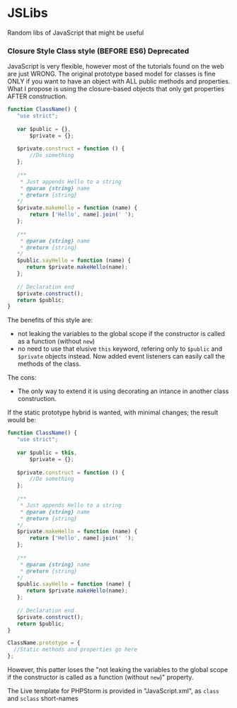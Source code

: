 JSLibs
======
Random libs of JavaScript that might be useful

### Closure Style Class style (BEFORE ES6) **Deprecated**


JavaScript is very flexible, however most of the tutorials found on the web are just WRONG. The original prototype based model for classes is fine ONLY if you want to have an object with ALL public methods and properties. What I propose is using the closure-based objects that only get properties AFTER construction.

```javascript
function ClassName() {
   "use strict";
 
   var $public = {},
       $private = {};
 
   $private.construct = function () {
       //Do something 
   };
 
   /**
    * Just appends Hello to a string
    * @param {string} name
    * @return {string}
   */
   $private.makeHello = function (name) {
       return ['Hello', name].join(' ');
   };
 
   /**
    * @param {string} name
    * @return {string}
   */
   $public.sayHello = function (name) {
      return $private.makeHello(name);
   };
 
   // Declaration end
   $private.construct();
   return $public;
}
```

The benefits of this style are:
* not leaking the variables to the global scope if the constructor is called as a function (without `new`)
* no need to use that elusive `this` keyword, refering only to `$public` and `$private` objects instead. Now added event listeners can easily call the methods of the class.

The cons:
* The only way to extend it is using decorating an intance in another class construction.

If the static prototype hybrid is wanted, with minimal changes; the result would be:

```javascript
function ClassName() {
   "use strict";
 
   var $public = this,
       $private = {};
 
   $private.construct = function () {
       //Do something 
   };
 
   /**
    * Just appends Hello to a string
    * @param {string} name
    * @return {string}
   */
   $private.makeHello = function (name) {
       return ['Hello', name].join(' ');
   };
 
   /**
    * @param {string} name
    * @return {string}
   */
   $public.sayHello = function (name) {
      return $private.makeHello(name);
   };
 
   // Declaration end
   $private.construct();
   return $public;
}

ClassName.prototype = {
  //Static methods and properties go here
};
```

However, this patter loses the "not leaking the variables to the global scope if the constructor is called as a function (without `new`)" property.


The Live template for PHPStorm is provided in "JavaScript.xml", as `class` and `sclass` short-names
